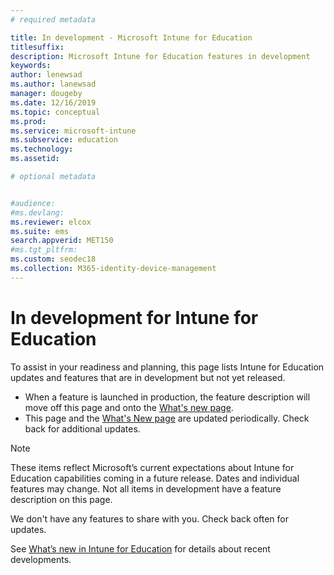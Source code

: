 ```yaml
---
# required metadata

title: In development - Microsoft Intune for Education
titlesuffix: 
description: Microsoft Intune for Education features in development
keywords:
author: lenewsad  
ms.author: lanewsad   
manager: dougeby
ms.date: 12/16/2019 
ms.topic: conceptual
ms.prod:
ms.service: microsoft-intune
ms.subservice: education
ms.technology:
ms.assetid: 

# optional metadata


#audience:
#ms.devlang:
ms.reviewer: elcox 
ms.suite: ems
search.appverid: MET150
#ms.tgt_pltfrm:
ms.custom: seodec18
ms.collection: M365-identity-device-management
---
```


# In development for Intune for Education 

To assist in your readiness and planning, this page lists Intune for Education updates and features that are in development but not yet released. 

- When a feature is launched in production, the feature description will move off this page and onto the [What's new page](whats-new-in-edu.md).
- This page and the [What's New page](whats-new-in-edu.md) are updated periodically. Check back for additional updates.  

> [!Note]
> These items reflect Microsoft’s current expectations about Intune for Education capabilities coming in a future release. Dates and individual features may change. Not all items in development have a feature description on this page.   

<!-- 2006 start-->
We don't have any features to share with you. Check back often for updates.  

See [What’s new in Intune for Education](whats-new-in-edu.md) for details about recent developments.  
